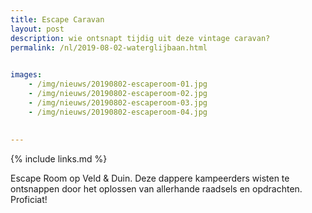 ```yaml
---
title: Escape Caravan
layout: post
description: wie ontsnapt tijdig uit deze vintage caravan?
permalink: /nl/2019-08-02-waterglijbaan.html

    
images: 
    - /img/nieuws/20190802-escaperoom-01.jpg
    - /img/nieuws/20190802-escaperoom-02.jpg
    - /img/nieuws/20190802-escaperoom-03.jpg
    - /img/nieuws/20190802-escaperoom-04.jpg
   
    
---
```


{% include links.md %}


Escape Room op Veld & Duin. Deze dappere kampeerders wisten te ontsnappen door het oplossen van allerhande raadsels en opdrachten. Proficiat!
